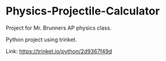 # Physics-Projectile-Calculator
Project for Mr. Brunners AP physics class.

Python project using trinket.

Link: https://trinket.io/python/2d9367f49d
